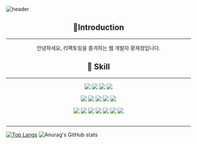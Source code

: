 
<!-- 헤더 -->
![header](https://capsule-render.vercel.app/api?type=waving&color=auto&height=300&section=header&text=welcome&fontSize=90)


<!--소개-->
<center>

## 🙌Introduction 
---
안녕하세요, 리팩토링을 즐겨하는 웹 개발자 황재정입니다. 

 <!--기술스택-->
  ## 🔨 Skill 
---
  <!--프론트-->
<img src="https://img.shields.io/badge/React-61DAFB?style=for-the-badge&logo=React&logoColor=white"/> <img src="https://img.shields.io/badge/css-1572B6?style=for-the-badge&logo=css3&logoColor=white"> <img src="https://img.shields.io/badge/jquery-0769AD?style=for-the-badge&logo=jquery&logoColor=white"> <img src="https://img.shields.io/badge/TypeScript-3178C6?style=for-the-badge&logo=TypeScript&logoColor=white"/>

  <!--백-->
<img src="https://img.shields.io/badge/Spring-6DB33F?style=for-the-badge&logo=Spring&logoColor=white"> <img src="https://img.shields.io/badge/Spring Security-6DB33F?style=for-the-badge&logo=Spring Security&logoColor=white"> <img src="https://img.shields.io/badge/Amazon DynamoDB-4053D6?style=for-the-badge&logo=Amazon DynamoDB&logoColor=white"/> <img src="https://img.shields.io/badge/MySQL-4479A1?style=for-the-badge&logo=MySQL&logoColor=white"/> <img src="https://img.shields.io/badge/mariaDB-003545?style=for-the-badge&logo=mariaDB&logoColor=white">


  <!--언어 및 툴 -->
<img src="https://img.shields.io/badge/JAVA-007396?style=for-the-badge&logo=OpenJDK&logoColor=white"> <img src="https://img.shields.io/badge/JavaScript-F7DF1E?style=for-the-badge&logo=JavaScript&logoColor=white"/> <img src="https://img.shields.io/badge/Kotlin-7F52FF?style=for-the-badge&logo=kotlin&logoColor=white"> <img src="https://img.shields.io/badge/linux-FCC624?style=for-the-badge&logo=linux&logoColor=black"> <img src="https://img.shields.io/badge/apache tomcat-F8DC75?style=for-the-badge&logo=apachetomcat&logoColor=white"> <img src="https://img.shields.io/badge/gradle-02303A?style=for-the-badge&logo=gradle&logoColor=white"> <img src="https://img.shields.io/badge/jenkins-D24939?style=for-the-badge&logo=jenkins&logoColor=white">
<br/><br/>
  
</center>

---

[![Top Langs](https://github-readme-stats.vercel.app/api/top-langs/?username=hjj1991&layout=compact)](https://github.com/hjj1991/github-readme-stats)
![Anurag's GitHub stats](https://github-readme-stats.vercel.app/api?username=hjj1991&show_icons=true&theme=default)